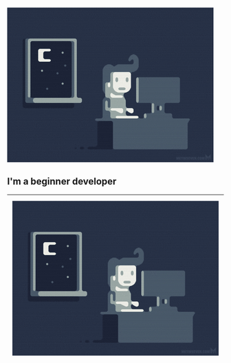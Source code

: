 ![Header](https://github.com/AlexanderVenik/AlexanderVEnik/blob/main/assets/e426702edf874b181aced1e2fa5c6cde.gif)

## **I'm a beginner developer**
____
<p align="center">
  <img src="https://github.com/AlexanderVenik/AlexanderVEnik/blob/main/assets/e426702edf874b181aced1e2fa5c6cde.gif" />
</p>